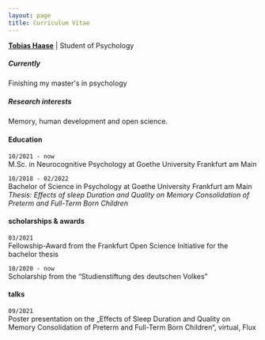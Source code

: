 ```yaml
---
layout: page
title: Curriculum Vitae
---
```

[**Tobias Haase**](tobias.c.haase@gmail.com) | Student of Psychology

##### Currently
Finishing my master's in psychology
##### Research interests
Memory, human development and open science.
#### Education

`10/2021 - now`   
M.Sc. in Neurocognitive Psychology at Goethe University Frankfurt am Main

`10/2018 - 02/2022`  
Bachelor of Science in Psychology at Goethe University Frankfurt am Main 
*Thesis: Effects of sleep Duration and Quality on Memory Consolidation of Preterm and Full-Term Born Children*

#### scholarships & awards
`03/2021`  
Fellowship-Award from the Frankfurt Open Science Initiative for the bachelor thesis

`10/2020 - now`  
Scholarship from the “Studienstiftung des deutschen Volkes”

#### talks

`09/2021`   
Poster presentation on the „Effects of Sleep Duration and Quality on Memory Consolidation of Preterm and Full-Term Born Children“, virtual, Flux